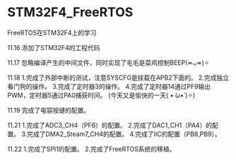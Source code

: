 # STM32F4_FreeRTOS
FreeRTOS在STM32F4上的学习

11.16 
	  添加了STM32F4的工程代码

11.17 
	  忽略编译产生的中间文件，同时实现了毛毛是菜鸡控制BEEP(≖ᴗ≖)✧

11.18 
	1.完成了外部中断的测试，注意SYSCFG是挂载在APB2下面的。
	2.完成独立看门狗的操作。
	3.完成了定时器3的操作。
	4.完成了定时器14通过PF9输出PWM，定时器5通过PA0捕获时间。
	(今天又是愉快的一天( • ̀ω•́ )✧)

11.19 
	完成了电容按键的配置。
	
11.21
	1.完成了ADC3_CH4（PF6）的配置。
	2.完成了DAC1_CH1（PA4）的配置。
	3.完成了DMA2_Steam7_CH4的配置。
	4.完成了IIC的配置（PB8,PB9）。

11.22
	1.完成了SPI1的配置。
	2.完成了FreeRTOS系统的移植。